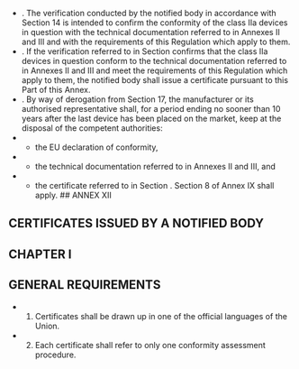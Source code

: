 - . The  verification  conducted  by  the  notified  body  in  accordance  with  Section  14  is  intended  to  confirm  the conformity of  the class IIa  devices  in  question with  the  technical  documentation  referred  to in  Annexes  II  and  III and with the requirements of this Regulation which apply to them.
- . If  the  verification  referred  to  in  Section    confirms  that  the  class  IIa  devices  in  question  conform  to  the technical  documentation  referred  to  in  Annexes  II  and  III  and  meet  the  requirements  of  this  Regulation  which apply to them, the notified body shall issue a certificate pursuant to this Part of this Annex.
- . By  way  of  derogation  from  Section  17,  the  manufacturer  or  its  authorised  representative  shall,  for  a  period ending  no  sooner  than  10  years  after  the  last  device  has  been  placed  on  the  market,  keep  at  the  disposal  of  the competent authorities:
- -  the EU declaration of conformity,
- -  the technical documentation referred to in Annexes II and III, and
- -  the certificate referred to in Section .
Section 8 of Annex IX shall apply. ## ANNEX XII
## CERTIFICATES ISSUED BY A NOTIFIED BODY
## CHAPTER I
## GENERAL REQUIREMENTS
- 1.   Certificates shall be drawn up in one of the official languages of the Union.
- 2.   Each certificate shall refer  to only one conformity assessment procedure.
